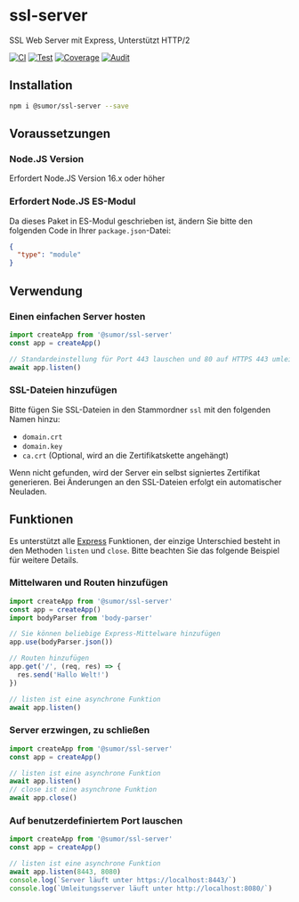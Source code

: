 # ssl-server

SSL Web Server mit Express, Unterstützt HTTP/2

[![CI](https://github.com/sumor-cloud/ssl-server/actions/workflows/ci.yml/badge.svg)](https://github.com/sumor-cloud/ssl-server/actions/workflows/ci.yml)
[![Test](https://github.com/sumor-cloud/ssl-server/actions/workflows/ut.yml/badge.svg)](https://github.com/sumor-cloud/ssl-server/actions/workflows/ut.yml)
[![Coverage](https://github.com/sumor-cloud/ssl-server/actions/workflows/coverage.yml/badge.svg)](https://github.com/sumor-cloud/ssl-server/actions/workflows/coverage.yml)
[![Audit](https://github.com/sumor-cloud/ssl-server/actions/workflows/audit.yml/badge.svg)](https://github.com/sumor-cloud/ssl-server/actions/workflows/audit.yml)

## Installation

```bash
npm i @sumor/ssl-server --save
```

## Voraussetzungen

### Node.JS Version

Erfordert Node.JS Version 16.x oder höher

### Erfordert Node.JS ES-Modul

Da dieses Paket in ES-Modul geschrieben ist,
ändern Sie bitte den folgenden Code in Ihrer `package.json`-Datei:

```json
{
  "type": "module"
}
```

## Verwendung

### Einen einfachen Server hosten

```javascript
import createApp from '@sumor/ssl-server'
const app = createApp()

// Standardeinstellung für Port 443 lauschen und 80 auf HTTPS 443 umleiten
await app.listen()
```

### SSL-Dateien hinzufügen

Bitte fügen Sie SSL-Dateien in den Stammordner `ssl` mit den folgenden Namen hinzu:

- `domain.crt`
- `domain.key`
- `ca.crt` (Optional, wird an die Zertifikatskette angehängt)

Wenn nicht gefunden, wird der Server ein selbst signiertes Zertifikat generieren.
Bei Änderungen an den SSL-Dateien erfolgt ein automatischer Neuladen.

## Funktionen

Es unterstützt alle [Express](https://www.npmjs.com/package/express) Funktionen, der einzige Unterschied besteht in den Methoden `listen` und `close`. Bitte beachten Sie das folgende Beispiel für weitere Details.

### Mittelwaren und Routen hinzufügen

```javascript
import createApp from '@sumor/ssl-server'
const app = createApp()
import bodyParser from 'body-parser'

// Sie können beliebige Express-Mittelware hinzufügen
app.use(bodyParser.json())

// Routen hinzufügen
app.get('/', (req, res) => {
  res.send('Hallo Welt!')
})

// listen ist eine asynchrone Funktion
await app.listen()
```

### Server erzwingen, zu schließen

```javascript
import createApp from '@sumor/ssl-server'
const app = createApp()

// listen ist eine asynchrone Funktion
await app.listen()
// close ist eine asynchrone Funktion
await app.close()
```

### Auf benutzerdefiniertem Port lauschen

```javascript
import createApp from '@sumor/ssl-server'
const app = createApp()

// listen ist eine asynchrone Funktion
await app.listen(8443, 8080)
console.log(`Server läuft unter https://localhost:8443/`)
console.log(`Umleitungsserver läuft unter http://localhost:8080/`)
```
